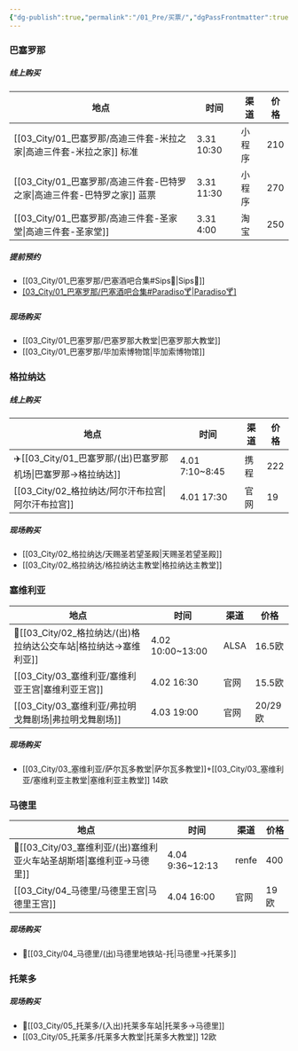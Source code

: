 ```yaml
---
{"dg-publish":true,"permalink":"/01_Pre/买票/","dgPassFrontmatter":true}
---
```


### 巴塞罗那
##### 线上购买

| 地点                      | 时间          | 渠道  | 价格  |
| ----------------------- | ----------- | --- | --- |
| [[03_City/01_巴塞罗那/高迪三件套-米拉之家\|高迪三件套-米拉之家]]  标准      | 3.31  10:30 | 小程序 | 210 |
| [[03_City/01_巴塞罗那/高迪三件套-巴特罗之家\|高迪三件套-巴特罗之家]]  蓝票<br> | 3.31  11:30 | 小程序 | 270 |
| [[03_City/01_巴塞罗那/高迪三件套-圣家堂\|高迪三件套-圣家堂]]           | 3.31  4:00  | 淘宝  | 250 |


##### 提前预约
+ [[03_City/01_巴塞罗那/巴塞酒吧合集#Sips🍹\|Sips🍹]]
+  [[03_City/01_巴塞罗那/巴塞酒吧合集#Paradiso🍸\|Paradiso🍸]](去之前线上排队)
##### 现场购买
+ [[03_City/01_巴塞罗那/巴塞罗那大教堂\|巴塞罗那大教堂]]
+ [[03_City/01_巴塞罗那/毕加索博物馆\|毕加索博物馆]]

### 格拉纳达
##### 线上购买

| 地点                         | 时间              | 渠道  | 价格  |
| -------------------------- | --------------- | --- | --- |
| ✈️[[03_City/01_巴塞罗那/(出)巴塞罗那机场\|巴塞罗那→格拉纳达]] | 4.01  7:10~8:45 | 携程  | 222 |
| [[03_City/02_格拉纳达/阿尔汗布拉宫\|阿尔汗布拉宫]]                 | 4.01 17:30      | 官网  | 19  |

##### 现场购买
+ [[03_City/02_格拉纳达/天赐圣若望圣殿\|天赐圣若望圣殿]]
+ [[03_City/02_格拉纳达/格拉纳达主教堂\|格拉纳达主教堂]]
### 塞维利亚
| 地点                           | 时间                | 渠道   | 价格     |
| ---------------------------- | ----------------- | ---- | ------ |
| 🚅[[03_City/02_格拉纳达/(出)格拉纳达公交车站\|格拉纳达→塞维利亚]] | 4.02  10:00~13:00 | ALSA | 16.5欧  |
| [[03_City/03_塞维利亚/塞维利亚王宫\|塞维利亚王宫]]                   | 4.02  16:30       | 官网   | 15.5欧  |
| [[03_City/03_塞维利亚/弗拉明戈舞剧场\|弗拉明戈舞剧场]]                  | 4.03  19:00       | 官网   | 20/29欧 |
##### 现场购买
+ [[03_City/03_塞维利亚/萨尔瓦多教堂\|萨尔瓦多教堂]]+[[03_City/03_塞维利亚/塞维利亚主教堂\|塞维利亚主教堂]]  14欧

### 马德里
| 地点                             | 时间               | 渠道    | 价格  |
| ------------------------------ | ---------------- | ----- | --- |
| 🚅[[03_City/03_塞维利亚/(出)塞维利亚火车站圣胡斯塔\|塞维利亚→马德里]] | 4.04  9:36~12:13 | renfe | 400 |
| [[03_City/04_马德里/马德里王宫\|马德里王宫]]                      | 4.04  16:00      | 官网    | 19欧 |
##### 现场购买
+ 🚅[[03_City/04_马德里/(出)马德里地铁站-托\|马德里→托莱多]]
### 托莱多
##### 现场购买
+ 🚅[[03_City/05_托莱多/(入出)托莱多车站\|托莱多→马德里]]
+ [[03_City/05_托莱多/托莱多大教堂\|托莱多大教堂]] 12欧
